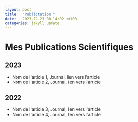 ```yaml
---
layout: post
title:  "Publictation!"
date:   2023-12-23 00:14:02 +0100
categories: jekyll update
---
```


# Mes Publications Scientifiques

## 2023

- Nom de l'article 1, Journal, lien vers l'article
- Nom de l'article 2, Journal, lien vers l'article

## 2022

- Nom de l'article 3, Journal, lien vers l'article
- Nom de l'article 4, Journal, lien vers l'article